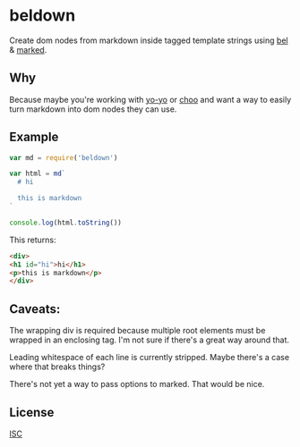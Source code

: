 # beldown

Create dom nodes from markdown inside tagged template strings using [bel](https://github.com/shama/bel) & [marked](https://github.com/chjj/marked).

## Why

Because maybe you're working with [yo-yo](https://github.com/maxogden/yo-yo) or [choo](https://github.com/yoshuawuyts/choo) and want a way to easily turn markdown into dom nodes they can use.

## Example

```js
var md = require('beldown')

var html = md`
  # hi

  this is markdown
`

console.log(html.toString())
```

This returns:

```html
<div>
<h1 id="hi">hi</h1>
<p>this is markdown</p>
</div>
```

## Caveats:
The wrapping div is required because multiple root elements must be wrapped in an enclosing tag. I'm not sure if there's a great way around that.

Leading whitespace of each line is currently stripped. Maybe there's a case where that breaks things?

There's not yet a way to pass options to marked. That would be nice.

## License
[ISC](LICENSE.md)
